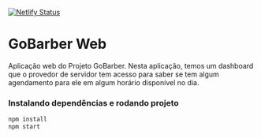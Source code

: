 [![Netlify Status](https://api.netlify.com/api/v1/badges/cd5e276a-c16b-4f08-b39b-6691f63dd3a4/deploy-status)](https://app.netlify.com/sites/gobarberfront/deploys)

# GoBarber Web

Aplicação web do Projeto GoBarber. Nesta aplicação, temos um dashboard que o provedor de servidor tem acesso para saber se tem algum agendamento para ele em algum horário disponível no dia.


### Instalando dependências e rodando projeto
```sh
npm install
npm start

```
